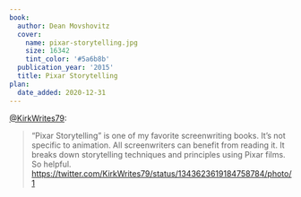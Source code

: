 ```yaml
---
book:
  author: Dean Movshovitz
  cover:
    name: pixar-storytelling.jpg
    size: 16342
    tint_color: '#5a6b8b'
  publication_year: '2015'
  title: Pixar Storytelling
plan:
  date_added: 2020-12-31
---
```


[@KirkWrites79](https://twitter.com/KirkWrites79/status/1343623619184758784):

> “Pixar Storytelling” is one of my favorite screenwriting books. It’s not specific to animation. All screenwriters can benefit from reading it. It breaks down storytelling techniques and principles using Pixar films. So helpful. https://twitter.com/KirkWrites79/status/1343623619184758784/photo/1